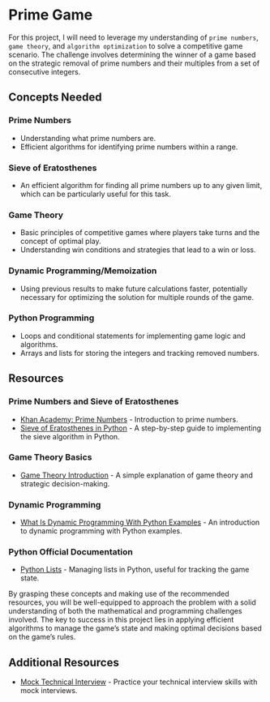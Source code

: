 # Prime Game

For this project, I will need to leverage my understanding of `prime numbers`, `game theory`, and `algorithm optimization` to solve a competitive game scenario. The challenge involves determining the winner of a game based on the strategic removal of prime numbers and their multiples from a set of consecutive integers.

## Concepts Needed

### Prime Numbers

- Understanding what prime numbers are.
- Efficient algorithms for identifying prime numbers within a range.

### Sieve of Eratosthenes

- An efficient algorithm for finding all prime numbers up to any given limit, which can be particularly useful for this task.

### Game Theory

- Basic principles of competitive games where players take turns and the concept of optimal play.
- Understanding win conditions and strategies that lead to a win or loss.

### Dynamic Programming/Memoization

- Using previous results to make future calculations faster, potentially necessary for optimizing the solution for multiple rounds of the game.

### Python Programming

- Loops and conditional statements for implementing game logic and algorithms.
- Arrays and lists for storing the integers and tracking removed numbers.

## Resources

### Prime Numbers and Sieve of Eratosthenes

- [Khan Academy: Prime Numbers](https://www.khanacademy.org/math/pre-algebra/pre-algebra-factors-multiples/pre-algebra-prime-numbers/v/prime-numbers-introduction) - Introduction to prime numbers.
- [Sieve of Eratosthenes in Python](https://www.geeksforgeeks.org/sieve-of-eratosthenes/) - A step-by-step guide to implementing the sieve algorithm in Python.

### Game Theory Basics

- [Game Theory Introduction](https://www.investopedia.com/terms/g/gametheory.asp) - A simple explanation of game theory and strategic decision-making.

### Dynamic Programming

- [What Is Dynamic Programming With Python Examples](https://realpython.com/python-dynamic-programming/) - An introduction to dynamic programming with Python examples.

### Python Official Documentation

- [Python Lists](https://docs.python.org/3/tutorial/introduction.html#lists) - Managing lists in Python, useful for tracking the game state.

By grasping these concepts and making use of the recommended resources, you will be well-equipped to approach the problem with a solid understanding of both the mathematical and programming challenges involved. The key to success in this project lies in applying efficient algorithms to manage the game’s state and making optimal decisions based on the game’s rules.

## Additional Resources

- [Mock Technical Interview](https://www.interviewbit.com/mock-interview/) - Practice your technical interview skills with mock interviews.